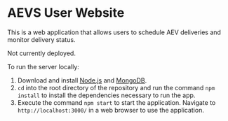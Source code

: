 # AEVS User Website
This is a web application that allows users to schedule AEV deliveries and monitor delivery status.

Not currently deployed.

To run the server locally:

1) Download and install [Node.js](https://nodejs.org/en) and [MongoDB](https://www.mongodb.com/).
2) `cd` into the root directory of the repository and run the command `npm install` to install the dependencies necessary to run the app.
3) Execute the command `npm start` to start the application. Navigate to `http://localhost:3000/` in a web browser to use the application.
